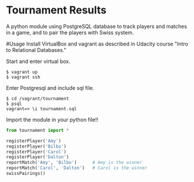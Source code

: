 Tournament Results
==
A python module using PostgreSQL database to track players and matches in a game, and to pair the players with Swiss system.


#Usage
Install VirtualBox and vagrant as described in Udacity course "Intro to Relational Databases."

Start and enter virtual box.
```
$ vagrant up
$ vagrant ssh
```

Enter Postgresql and include sql file.
```
$ cd /vagrant/tournament
$ psql
vagrant=> \i tournament.sql
```

Import the module in your python file!!
```python
from tournament import *

registerPlayer('Amy')
registerPlayer('Bilbo')
registerPlayer('Carol')
registerPlayer('Dalton')
reportMatch('Amy', 'Bilbo')      # Amy is the winner
reportMatch('Carol', 'Dalton')   # Carol is the winner
swissPairings()
```
